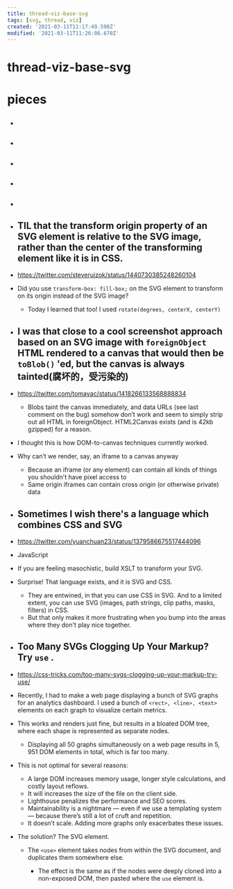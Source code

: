 ```yaml
---
title: thread-viz-base-svg
tags: [svg, thread, viz]
created: '2021-03-11T11:17:49.598Z'
modified: '2021-03-11T11:26:06.670Z'
---
```


# thread-viz-base-svg

# pieces

- ## 

- ## 

- ## 

- ## 

- ## 

- ## TIL that the transform origin property of an SVG element is relative to the SVG image, rather than the center of the transforming element like it is in CSS.
- https://twitter.com/steveruizok/status/1440730385248260104
- Did you use `transform-box: fill-box;` on the SVG element to transform on its origin instead of the SVG image?
  - Today I learned that too! I used `rotate(degrees, centerX, centerY)`

- ## I was that close to a cool screenshot approach based on an SVG image with `foreignObject` HTML rendered to a canvas that would then be `toBlob()` 'ed, but the canvas is always tainted(腐坏的，受污染的)
- https://twitter.com/tomayac/status/1418266133568888834
  - Blobs taint the canvas immediately, and data URLs (see last comment on the bug) somehow don’t work and seem to simply strip out all HTML in foreignObject. HTML2Canvas exists (and is 42kb gzipped) for a reason.
- I thought this is how DOM-to-canvas techniques currently worked.
- Why can’t we render, say, an iframe to a canvas anyway
  - Because an iframe (or any element) can contain all kinds of things you shouldn't have pixel access to
  - Same origin iframes can contain cross origin (or otherwise private) data

- ## Sometimes I wish there's a language which combines CSS and SVG
- https://twitter.com/yuanchuan23/status/1379586675517444096
- JavaScript
- If you are feeling masochistic, build XSLT to transform your SVG.
- Surprise! That language exists, and it is SVG and CSS.
  - They are entwined, in that you can use CSS in SVG. And to a limited extent, you can use SVG (images, path strings, clip paths, masks, filters) in CSS.
  - But that only makes it more frustrating when you bump into the areas where they don't play nice together.

- ## Too Many SVGs Clogging Up Your Markup? Try `use` .
- https://css-tricks.com/too-many-svgs-clogging-up-your-markup-try-use/
- Recently, I had to make a web page displaying a bunch of SVG graphs for an analytics dashboard. I used a bunch of `<rect>, <line>, <text>` elements on each graph to visualize certain metrics.
- This works and renders just fine, but results in a bloated DOM tree, where each shape is represented as separate nodes. 
  - Displaying all 50 graphs simultaneously on a web page results in 5, 951 DOM elements in total, which is far too many.
- This is not optimal for several reasons:
  - A large DOM increases memory usage, longer style calculations, and costly layout reflows.
  - It will increases the size of the file on the client side.
  - Lighthouse penalizes the performance and SEO scores.
  - Maintainability is a nightmare — even if we use a templating system — because there’s still a lot of cruft and repetition.
  - It doesn’t scale. Adding more graphs only exacerbates these issues.
- The solution? The SVG element.
  - The `<use>` element takes nodes from within the SVG document, and duplicates them somewhere else. 

    - The effect is the same as if the nodes were deeply cloned into a non-exposed DOM, then pasted where the `use` element is.

